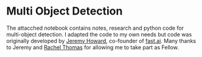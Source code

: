 # Multi Object Detection

The attacched notebook contains notes, research and python code for multi-object detection. I adapted the code to my own needs but code was originally developed by [Jeremy Howard](http://www.fast.ai/about/#jeremy), co-founder of [fast.ai](http://course.fast.ai). Many thanks to Jeremy and [Rachel Thomas](http://www.fast.ai/about/#rachel) for allowing me to take part as Fellow.
